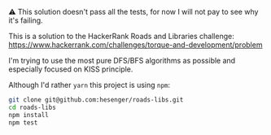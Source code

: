 ⚠️ This solution doesn't pass all the tests, for now I will not
pay to see why it's failing.

This is a solution to the HackerRank Roads and Libraries challenge:
https://www.hackerrank.com/challenges/torque-and-development/problem

I'm trying to use the most pure DFS/BFS algorithms as possible and especially focused on KISS principle.

Although I'd rather `yarn` this project is using `npm`:

```bash
git clone git@github.com:hesenger/roads-libs.git
cd roads-libs
npm install
npm test
```
